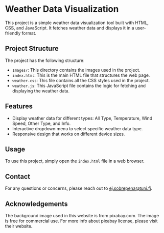 # Weather Data Visualization

This project is a simple weather data visualization tool built with HTML, CSS, and JavaScript. It fetches weather data and displays it in a user-friendly format.

## Project Structure

The project has the following structure:

- `Images/`: This directory contains the images used in the project.
- `index.html`: This is the main HTML file that structures the web page.
- `weather.css`: This file contains all the CSS styles used in the project.
- `weather.js`: This JavaScript file contains the logic for fetching and displaying the weather data.

## Features

- Display weather data for different types: All Type, Temperature, Wind Speed, Other Type, and Info.
- Interactive dropdown menu to select specific weather data type.
- Responsive design that works on different device sizes.

## Usage

To use this project, simply open the `index.html` file in a web browser.

## Contact

For any questions or concerns, please reach out to ej.sobrepena@tuni.fi.

## Acknowledgements

The background image used in this website is from pixabay.com. The image is free for commercial use. For more info about pixabay license, please visit their website.